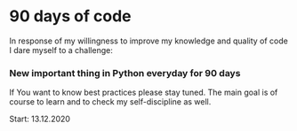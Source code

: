 # 90 days of code

In response of my willingness to improve my knowledge and quality of code I dare myself to a challenge:

### New important thing in Python everyday for 90 days

If You want to know best practices please stay tuned.
The main goal is of course to learn and to check my self-discipline as well.

Start: 13.12.2020
